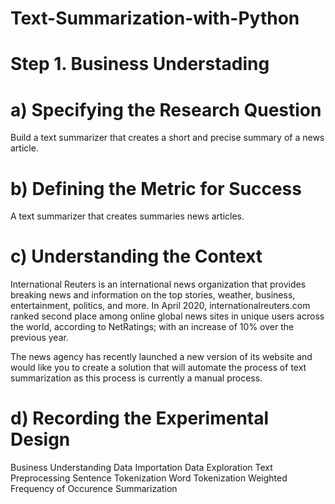 # Text-Summarization-with-Python



# Step 1. Business Understading


# a) Specifying the Research Question


Build a text summarizer that creates a short and precise summary of a news article.

# b) Defining the Metric for Success

A text summarizer that creates summaries news articles.

# c) Understanding the Context

International Reuters is an international news organization that provides breaking news and information on the top stories, weather, business, entertainment, politics, and more. In April 2020, internationalreuters.com ranked second place among online global news sites in unique users across the world, according to NetRatings; with an increase of 10% over the previous year.

The news agency has recently launched a new version of its website and would like you to create a solution that will automate the process of text summarization as this process is currently a manual process.

# d) Recording the Experimental Design

Business Understanding
Data Importation
Data Exploration
Text Preprocessing
Sentence Tokenization
Word Tokenization
Weighted Frequency of Occurence
Summarization
